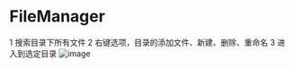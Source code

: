 # FileManager
1 搜索目录下所有文件
2 右键选项，目录的添加文件、新建、删除、重命名
3 进入到选定目录
![image](https://github.com/user-attachments/assets/0c7e26bc-21fe-473f-a9ce-afba5db3de6b)
